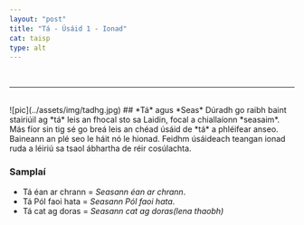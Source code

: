 ```yaml
---
layout: "post"
title: "Tá - Úsáid 1 - Ionad"
cat: taisp
type: alt
---
```

<br>
<hr>
<br>
![pic](../assets/img/tadhg.jpg)
## *Tá* agus *Seas*
Dúradh go raibh baint stairiúil ag *tá* leis an fhocal
sto sa Laidin, focal a chiallaíonn *seasaim*. Más fíor sin
tig sé go breá leis an chéad úsáid de *tá* a phléifear anseo.
Baineann an plé seo le háit nó le hionad. Feidhm úsáideach teangan
ionad ruda a léiriú sa tsaol ábhartha de réir cosúlachta.

### Samplaí
- Tá éan ar chrann = *Seasann éan ar chrann*.
- Tá Pól faoi hata = *Seasann Pól faoi hata*.
- Tá cat ag doras = *Seasann cat ag doras(lena thaobh)*


